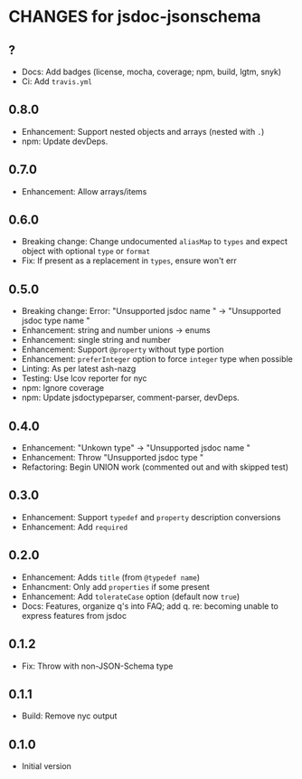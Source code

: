 # CHANGES for jsdoc-jsonschema

## ?

- Docs: Add badges (license, mocha, coverage; npm, build, lgtm, snyk)
- Ci: Add `travis.yml`

## 0.8.0

- Enhancement: Support nested objects and arrays (nested with `.`)
- npm: Update devDeps.

## 0.7.0

- Enhancement: Allow arrays/items

## 0.6.0

- Breaking change: Change undocumented `aliasMap` to `types` and expect object
    with optional `type` or `format`
- Fix: If present as a replacement in `types`, ensure won't err

## 0.5.0

- Breaking change: Error: "Unsupported jsdoc name <name>" ->
    "Unsupported jsdoc type name <name>"
- Enhancement: string and number unions -> enums
- Enhancement: single string and number
- Enhancement: Support `@property` without type portion
- Enhancement: `preferInteger` option to force `integer` type when possible
- Linting: As per latest ash-nazg
- Testing: Use lcov reporter for nyc
- npm: Ignore coverage
- npm: Update jsdoctypeparser, comment-parser, devDeps.

## 0.4.0

- Enhancement: "Unkown type" -> "Unsupported jsdoc name <name>"
- Enhancement: Throw "Unsupported jsdoc type <type>"
- Refactoring: Begin UNION work (commented out and with skipped test)

## 0.3.0

- Enhancement: Support `typedef` and `property` description conversions
- Enhancement: Add `required`

## 0.2.0

- Enhancement: Adds `title` (from `@typedef name`)
- Enhancment: Only add `properties` if some present
- Enhancement: Add `tolerateCase` option (default now `true`)
- Docs: Features, organize q's into FAQ; add q. re: becoming unable to
    express features from jsdoc

## 0.1.2

- Fix: Throw with non-JSON-Schema type

## 0.1.1

- Build: Remove nyc output

## 0.1.0

- Initial version
